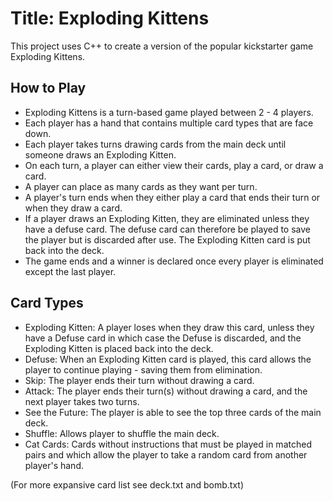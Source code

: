 # Title: Exploding Kittens

This project uses C++ to create a version of the popular kickstarter game Exploding Kittens. 

## How to Play

* Exploding Kittens is a turn-based game played between 2 - 4 players.
* Each player has a hand that contains multiple card types that are face down. 
* Each player takes turns drawing cards from the main deck until someone draws an Exploding Kitten. 
* On each turn, a player can either view their cards, play a card, or draw a card.
* A player can place as many cards as they want per turn.
* A player's turn ends when they either play a card that ends their turn or when they draw a card.
* If a player draws an Exploding Kitten, they are eliminated unless they have a defuse card. The defuse 
  card can therefore be played to save the player but is discarded after use. The Exploding Kitten card 
  is put back into the deck.
* The game ends and a winner is declared once every player is eliminated except the last player. 

## Card Types

* Exploding Kitten: A player loses when they draw this card, unless they have a Defuse card in which case the Defuse is discarded, and    the Exploding Kitten is placed back into the deck.
* Defuse: When an Exploding Kitten card is played, this card allows the player to continue playing - saving them from elimination.
* Skip: The player ends their turn without drawing a card.
* Attack: The player ends their turn(s) without drawing a card, and the next player takes two turns.
* See the Future: The player is able to see the top three cards of the main deck.
* Shuffle: Allows player to shuffle the main deck.
* Cat Cards: Cards without instructions that must be played in matched pairs and which allow the player to take a random card from another player's hand.

(For more expansive card list see deck.txt and bomb.txt)



